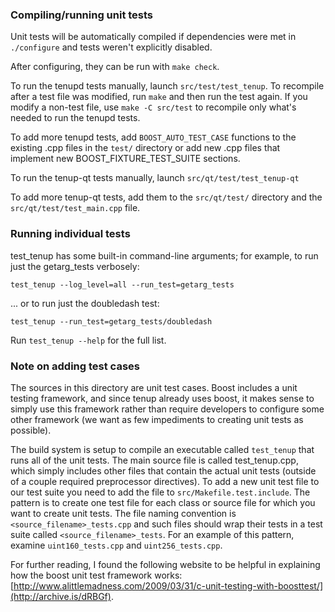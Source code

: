 ### Compiling/running unit tests

Unit tests will be automatically compiled if dependencies were met in `./configure`
and tests weren't explicitly disabled.

After configuring, they can be run with `make check`.

To run the tenupd tests manually, launch `src/test/test_tenup`. To recompile
after a test file was modified, run `make` and then run the test again. If you
modify a non-test file, use `make -C src/test` to recompile only what's needed
to run the tenupd tests.

To add more tenupd tests, add `BOOST_AUTO_TEST_CASE` functions to the existing
.cpp files in the `test/` directory or add new .cpp files that
implement new BOOST_FIXTURE_TEST_SUITE sections.

To run the tenup-qt tests manually, launch `src/qt/test/test_tenup-qt`

To add more tenup-qt tests, add them to the `src/qt/test/` directory and
the `src/qt/test/test_main.cpp` file.

### Running individual tests

test_tenup has some built-in command-line arguments; for
example, to run just the getarg_tests verbosely:

    test_tenup --log_level=all --run_test=getarg_tests

... or to run just the doubledash test:

    test_tenup --run_test=getarg_tests/doubledash

Run `test_tenup --help` for the full list.

### Note on adding test cases

The sources in this directory are unit test cases.  Boost includes a
unit testing framework, and since tenup already uses boost, it makes
sense to simply use this framework rather than require developers to
configure some other framework (we want as few impediments to creating
unit tests as possible).

The build system is setup to compile an executable called `test_tenup`
that runs all of the unit tests.  The main source file is called
test_tenup.cpp, which simply includes other files that contain the
actual unit tests (outside of a couple required preprocessor
directives). To add a new unit test file to our test suite you need
to add the file to `src/Makefile.test.include`. The pattern is to
create one test file for each class or source file for which you want
to create unit tests.  The file naming convention is
`<source_filename>_tests.cpp` and such files should wrap their tests
in a test suite called `<source_filename>_tests`.  For an example of
this pattern, examine `uint160_tests.cpp` and `uint256_tests.cpp`.

For further reading, I found the following website to be helpful in
explaining how the boost unit test framework works:
[http://www.alittlemadness.com/2009/03/31/c-unit-testing-with-boosttest/](http://archive.is/dRBGf).
